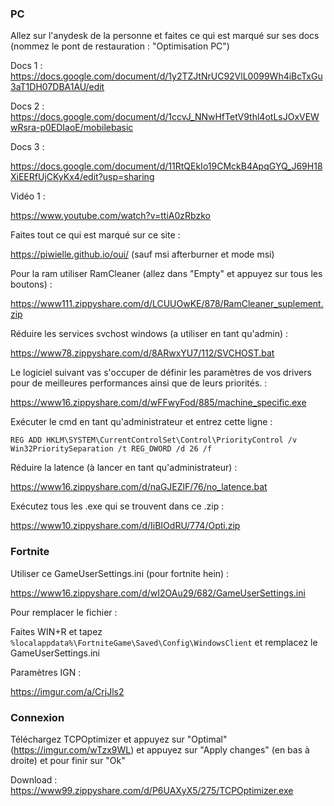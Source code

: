 ### **PC**



Allez sur l'anydesk de la personne et faites ce qui est marqué sur ses docs (nommez le pont de restauration : "Optimisation PC") 

Docs 1 : https://docs.google.com/document/d/1y2TZJtNrUC92VlL0099Wh4iBcTxGu3aT1DH07DBA1AU/edit

Docs 2 : https://docs.google.com/document/d/1ccvJ_NNwHfTetV9thl4otLsJOxVEWwRsra-p0EDIaoE/mobilebasic

Docs 3 :

https://docs.google.com/document/d/11RtQEkIo19CMckB4ApqGYQ_J69H18XiEERfUjCKyKx4/edit?usp=sharing

Vidéo 1 :

https://www.youtube.com/watch?v=ttiA0zRbzko

Faites tout ce qui est marqué sur ce site :

https://piwielle.github.io/oui/ (sauf msi afterburner et mode msi)

Pour la ram utiliser RamCleaner (allez dans "Empty" et appuyez sur tous les boutons) :

https://www111.zippyshare.com/d/LCUUOwKE/878/RamCleaner_suplement.zip

Réduire les services svchost windows (a utiliser en tant qu'admin) :

https://www78.zippyshare.com/d/8ARwxYU7/112/SVCHOST.bat

Le logiciel suivant vas s'occuper de définir les paramètres de vos drivers pour de meilleures performances ainsi que de leurs priorités. :

https://www16.zippyshare.com/d/wFFwyFod/885/machine_specific.exe

Exécuter le cmd en tant qu'administrateur et entrez cette ligne :

`REG ADD HKLM\SYSTEM\CurrentControlSet\Control\PriorityControl /v Win32PrioritySeparation /t REG_DWORD /d 26 /f`

Réduire la latence (à lancer en tant qu'administrateur) :

https://www16.zippyshare.com/d/naGJEZlF/76/no_latence.bat

Exécutez tous les .exe qui se trouvent dans ce .zip :

https://www10.zippyshare.com/d/IiBIOdRU/774/Opti.zip



### **Fortnite**



Utiliser ce GameUserSettings.ini (pour fortnite hein) :

https://www16.zippyshare.com/d/wI2OAu29/682/GameUserSettings.ini

Pour remplacer le fichier :

Faites WIN+R et tapez `%localappdata%\FortniteGame\Saved\Config\WindowsClient` et remplacez le GameUserSettings.ini

Paramètres IGN :

https://imgur.com/a/CrjJls2




### **Connexion**

Téléchargez TCPOptimizer et appuyez sur "Optimal" (https://imgur.com/wTzx9WL) et appuyez sur "Apply changes" (en bas à droite) et pour finir sur "Ok"

Download : https://www99.zippyshare.com/d/P6UAXyX5/275/TCPOptimizer.exe
